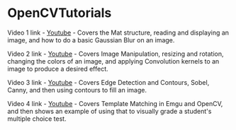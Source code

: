 # OpenCVTutorials


Video 1 link - [Youtube](https://youtu.be/YTBAjP-0Fto) - Covers the Mat structure, reading and displaying an image, and how to do a basic Gaussian Blur on an image. 

Video 2 link - [Youtube](https://youtu.be/LARuIN9dask) - Covers Image Manipulation, resizing and rotation, changing the colors of an image, and applying Convolution kernels to an image to produce a desired effect. 

Video 3 link - [Youtube](https://youtu.be/wuQsW-LZ3kw) - Covers Edge Detection and Contours, Sobel, Canny, and then using contours to fill an image. 

Video 4 link - [Youtube](https://youtu.be/AAV3a_ngSUc) - Covers Template Matching in Emgu and OpenCV, and then shows an example of using that to visually grade a student's multiple choice test. 
